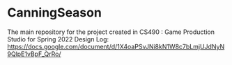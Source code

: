 # CanningSeason
The main repository for the project created in CS490 : Game Production Studio for Spring 2022
Design Log: https://docs.google.com/document/d/1X4oaPSvJNi8kN1W8c7bLmjUJdNyN9QlpE1vBpF_QrRo/
